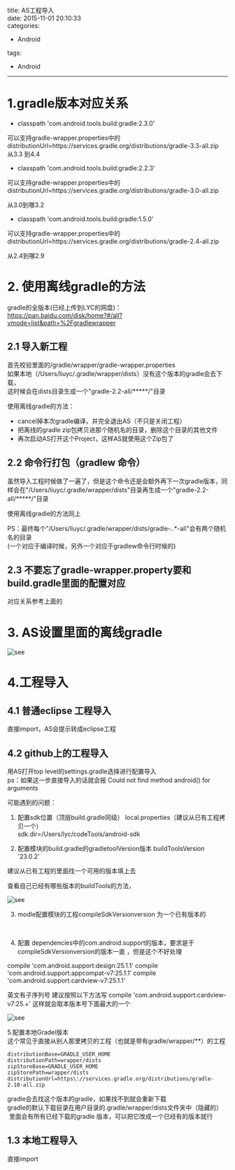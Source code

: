 title: AS工程导入    
date: 2015-11-01 20:10:33    
categories:    
- Android    
       
       
       
tags:       
- Android    
---

# 1.gradle版本对应关系

* classpath 'com.android.tools.build:gradle:2.3.0'
 
 可以支持gradle-wrapper.properties中的
 distributionUrl=https\://services.gradle.org/distributions/gradle-3.3-all.zip    
从3.3 到4.4


 


* classpath 'com.android.tools.build:gradle:2.2.3'  
 
 可以支持gradle-wrapper.properties中的
 distributionUrl=https\://services.gradle.org/distributions/gradle-3.0-all.zip  
 
 从3.0到哪3.2
 

 * classpath 'com.android.tools.build:gradle:1.5.0'  
  
可以支持gradle-wrapper.properties中的
 distributionUrl=https\://services.gradle.org/distributions/gradle-2.4-all.zip   
 
  从2.4到哪2.9  
  
  
  
  
 # 2. 使用离线gradle的方法   

 gradle的全版本(已经上传到LYC的网盘)：   
 https://pan.baidu.com/disk/home?#/all?vmode=list&path=%2Fgradlewrapper


  
## 2.1 导入新工程
首先校验里面的/gradle/wrapper/gradle-wrapper.properties  
如果本地（/Users/liuyc/.gradle/wrapper/dists）没有这个版本的gradle会去下载，    
这时候会在dists目录生成一个"gradle-2.2-all/*****/"目录

使用离线gradle的方法：  
* cancel掉本次gradle编译，并完全退出AS（不只是关闭工程）
* 把离线的gradle zip包拷贝进那个随机名的目录，删除这个目录的其他文件
* 再次启动AS打开这个Project，这样AS就使用这个Zip包了
## 2.2 命令行打包（gradlew 命令）  
虽然导入工程时候做了一遍了，但是这个命令还是会额外再下一次gradle版本，同样会在"/Users/liuyc/.gradle/wrapper/dists"目录再生成一个"gradle-2.2-all/*****/"目录  

使用离线gradle的方法同上  

PS：最终每个"/Users/liuyc/.gradle/wrapper/dists/gradle-*.*.*-all"会有两个随机名的目录  
(一个对应于编译时候，另外一个对应于gradlew命令行时候的)


## 2.3 不要忘了gradle-wrapper.property要和build.gradle里面的配置对应  

对应关系参考上面的  

# 3. AS设置里面的离线gradle   

![see](https://github.com/liuyicheng3/learning-summary/blob/master/images/AS_gradle_setting.jpg?raw=true)  



# 4.工程导入
## 4.1 普通eclipse  工程导入
直接import，AS会提示转成eclipse工程
## 4.2 github上的工程导入  
用AS打开top level的settings.gradle选择进行配置导入   
ps：如果这一步直接导入的话就会报   Could not find method android() for arguments   

可能遇到的问题：  

1. 配置sdk位置（顶层build.gradle同级）
local.properties（建议从已有工程拷贝一个）  
sdk.dir=/Users/lyc/codeTools/android-sdk  

2. 配置模块的build.gradle的gradletoolVersion版本
buildToolsVersion '23.0.2'

建议从已有工程的里面找一个可用的版本填上去

查看自己已经有哪些版本的buildTools的方法，

![see](https://github.com/liuyicheng3/learning-summary/blob/master/images/AS%E5%AF%BC%E5%85%A5%E5%B7%A5%E7%A8%8B01.png?raw=true)  

3. modle配置模块的工程compileSdkVersionversion
为一个已有版本的

 


4. 配置
dependencies中的com.android.support的版本，要求是于compileSdkVersionversion的版本一直
，但是这个不好处理

compile 'com.android.support:design:25.1.1'
compile 'com.android.support:appcompat-v7:25.1.1'
compile 'com.android.support:cardview-v7:25.1.1'

英文有子序列号
建议按照以下方法写
compile 'com.android.support:cardview-v7:25.+'
这样就会取本版本号下面最大的一个

![see](https://github.com/liuyicheng3/learning-summary/blob/master/images/AS%E5%AF%BC%E5%85%A5%E5%B7%A5%E7%A8%8B02.png?raw=true)   

5.配置本地Gradel版本  
这个常见于直接从别人那里拷贝的工程（也就是带有gradle/wrapper/**）的工程

    distributionBase=GRADLE_USER_HOME
    distributionPath=wrapper/dists
    zipStoreBase=GRADLE_USER_HOME
    zipStorePath=wrapper/dists
    distributionUrl=https\://services.gradle.org/distributions/gradle-2.10-all.zip 
gradle会去找这个版本的gradle，如果找不到就会重新下载  
gradle的默认下载目录在用户目录的.gradle/wrapper/dists文件夹中（隐藏的）  里面会有所有已经下载的gradle 版本，可以把它改成一个已经有的版本就行

## 1.3 本地工程导入  
直接import








